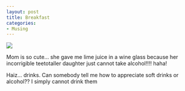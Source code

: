 ```yaml
---
layout: post
title: Breakfast
categories:
- Musing
---
```



![](http://static.flickr.com/19/159257786_7549cb832a_m.jpg)

Mom is so cute... she gave me lime juice in a wine glass because her incorrigible teetotaller daughter just cannot take alcohol!!!! haha!

Haiz... drinks. Can somebody tell me how to appreciate soft drinks or alcohol?? I simply cannot drink them
